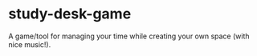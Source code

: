 # study-desk-game
A game/tool for managing your time while creating your own space (with nice music!).
